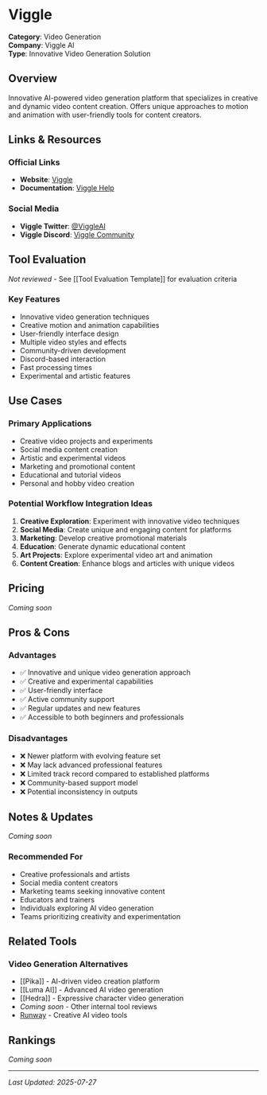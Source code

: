 # Viggle

**Category**: Video Generation  
**Company**: Viggle AI  
**Type**: Innovative Video Generation Solution  

## Overview

Innovative AI-powered video generation platform that specializes in creative and dynamic video content creation. Offers unique approaches to motion and animation with user-friendly tools for content creators.

## Links & Resources

### Official Links
- **Website**: [Viggle](https://viggle.ai/)
- **Documentation**: [Viggle Help](https://help.viggle.ai/)

### Social Media
- **Viggle Twitter**: [@ViggleAI](https://twitter.com/ViggleAI)
- **Viggle Discord**: [Viggle Community](https://discord.gg/viggle)

## Tool Evaluation

*Not reviewed* - See [[Tool Evaluation Template]] for evaluation criteria

### Key Features
- Innovative video generation techniques
- Creative motion and animation capabilities
- User-friendly interface design
- Multiple video styles and effects
- Community-driven development
- Discord-based interaction
- Fast processing times
- Experimental and artistic features

## Use Cases

### Primary Applications
- Creative video projects and experiments
- Social media content creation
- Artistic and experimental videos
- Marketing and promotional content
- Educational and tutorial videos
- Personal and hobby video creation

### Potential Workflow Integration Ideas
1. **Creative Exploration**: Experiment with innovative video techniques
2. **Social Media**: Create unique and engaging content for platforms
3. **Marketing**: Develop creative promotional materials
4. **Education**: Generate dynamic educational content
5. **Art Projects**: Explore experimental video art and animation
6. **Content Creation**: Enhance blogs and articles with unique videos

## Pricing

*Coming soon*

## Pros & Cons

### Advantages
- ✅ Innovative and unique video generation approach
- ✅ Creative and experimental capabilities
- ✅ User-friendly interface
- ✅ Active community support
- ✅ Regular updates and new features
- ✅ Accessible to both beginners and professionals

### Disadvantages
- ❌ Newer platform with evolving feature set
- ❌ May lack advanced professional features
- ❌ Limited track record compared to established platforms
- ❌ Community-based support model
- ❌ Potential inconsistency in outputs

## Notes & Updates

*Coming soon*

### Recommended For
- Creative professionals and artists
- Social media content creators
- Marketing teams seeking innovative content
- Educators and trainers
- Individuals exploring AI video generation
- Teams prioritizing creativity and experimentation

## Related Tools

### Video Generation Alternatives
- [[Pika]] - AI-driven video creation platform
- [[Luma AI]] - Advanced AI video generation
- [[Hedra]] - Expressive character video generation
- *Coming soon* - Other internal tool reviews
- [Runway](https://runwayml.com) - Creative AI video tools

## Rankings

*Coming soon*

---

*Last Updated: 2025-07-27*